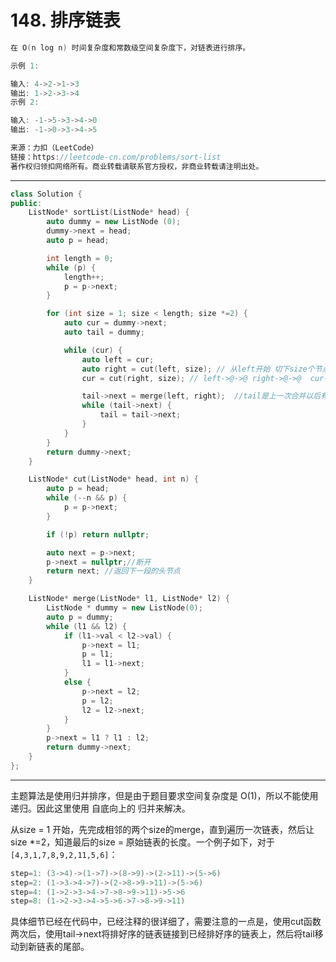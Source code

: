 # 148. 排序链表

```c++
在 O(n log n) 时间复杂度和常数级空间复杂度下，对链表进行排序。

示例 1:

输入: 4->2->1->3
输出: 1->2->3->4
示例 2:

输入: -1->5->3->4->0
输出: -1->0->3->4->5

来源：力扣（LeetCode）
链接：https://leetcode-cn.com/problems/sort-list
著作权归领扣网络所有。商业转载请联系官方授权，非商业转载请注明出处。
```

---

```c++
class Solution {
public:
	ListNode* sortList(ListNode* head) {
		auto dummy = new ListNode (0);
		dummy->next = head;
		auto p = head;

		int length = 0;
		while (p) {
			length++;
			p = p->next;
		}

		for (int size = 1; size < length; size *=2) {
			auto cur = dummy->next;
			auto tail = dummy;

			while (cur) {
				auto left = cur;
				auto right = cut(left, size); // 从left开始 切下size个节点，返回第二段的头
				cur = cut(right, size); // left->@->@ right->@->@  cur->@->...

				tail->next = merge(left, right);  //tail是上一次合并以后有序链表的尾部 将尾部的next指向合并之后的头部，将链表再次连接起来
				while (tail->next) {
					tail = tail->next;
				}
			}
		}
		return dummy->next;
	}

	ListNode* cut(ListNode* head, int n) {
		auto p = head;
		while (--n && p) {
			p = p->next;
		}

		if (!p) return nullptr;

		auto next = p->next;
		p->next = nullptr;//断开
		return next; //返回下一段的头节点
	}

	ListNode* merge(ListNode* l1, ListNode* l2) {
		ListNode * dummy = new ListNode(0);
		auto p = dummy;
		while (l1 && l2) {
			if (l1->val < l2->val) {
				p->next = l1;
				p = l1;
				l1 = l1->next;
			}
			else {
				p->next = l2;
				p = l2;
				l2 = l2->next;
			}
		}
		p->next = l1 ? l1 : l2;
		return dummy->next;
	}
};
```

---

主题算法是使用归并排序，但是由于题目要求空间复杂度是 O(1)，所以不能使用递归。因此这里使用 自底向上的 归并来解决。

从size = 1 开始，先完成相邻的两个size的merge，直到遍历一次链表，然后让size *=2，知道最后的size = 原始链表的长度。一个例子如下，对于`[4,3,1,7,8,9,2,11,5,6]`：

```C++
step=1: (3->4)->(1->7)->(8->9)->(2->11)->(5->6)  
step=2: (1->3->4->7)->(2->8->9->11)->(5->6)  
step=4: (1->2->3->4->7->8->9->11)->5->6  
step=8: (1->2->3->4->5->6->7->8->9->11)  
```
 
具体细节已经在代码中，已经注释的很详细了，需要注意的一点是，使用cut函数两次后，使用tail->next将排好序的链表链接到已经排好序的链表上，然后将tail移动到新链表的尾部。



